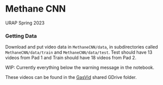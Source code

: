 # Methane CNN

URAP Spring 2023

### Getting Data

Download and put video data in `MethaneCNN/data`, in subdirectories called `MethaneCNN/data/train` and `MethaneCNN/data/test`. Test should have 13 videos from Pad 1 and Train should have 18 videos from Pad 2.

WIP: Currently everything below the warning message in the notebook.

These videos can be found in the [GasVid](https://drive.google.com/drive/folders/1JKEMtCGPSq2IqGk4uXZP9A6gr8fyJsGC?usp=sharing) shared GDrive folder.
